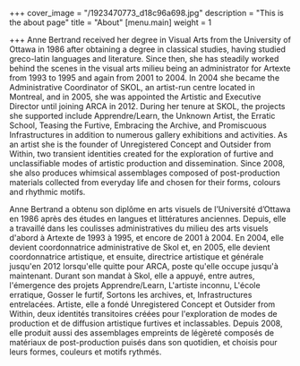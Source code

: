+++
cover_image = "/1923470773_d18c96a698.jpg"
description = "This is the about page"
title = "About"
[menu.main]
weight = 1

+++
Anne Bertrand received her degree in Visual Arts from the University of Ottawa in 1986 after obtaining a degree in classical studies, having studied greco-latin languages and literature. Since then, she has steadily worked behind the scenes in the visual arts milieu being an administrator for Artexte from 1993 to 1995 and again from 2001 to 2004. In 2004 she became the Administrative Coordinator of SKOL, an artist-run centre located in Montreal, and in 2005, she was appointed the Artistic and Executive Director until joining ARCA in 2012.  During her tenure at SKOL, the projects she supported include Apprendre/Learn, the Unknown Artist, the Erratic School, Teasing the Furtive, Embracing the Archive, and Promiscuous Infrastructures in addition to numerous gallery exhibitions and activities. As an artist she is the founder of Unregistered Concept and Outsider from Within, two transient identities created for the exploration of furtive and unclassifiable modes of artistic production and dissemination. Since 2008, she also produces whimsical assemblages composed of post-production materials collected from everyday life and chosen for their forms, colours and rhythmic motifs. 

Anne Bertrand a obtenu son diplôme en arts visuels de l’Université d’Ottawa en 1986 après des études en langues et littératures anciennes. Depuis, elle a travaillé dans les coulisses administratives du milieu des arts visuels d'abord à Artexte de 1993 à 1995, et encore de 2001 à 2004. En 2004, elle devient coordonnatrice administrative de Skol et, en 2005, elle devient coordonnatrice artistique, et  ensuite, directrice artistique et générale jusqu'en 2012 lorsqu'elle quitte pour ARCA, poste qu'elle occupe jusqu'à maintenant. Durant son mandat à Skol, elle a appuyé, entre autres, l'émergence des projets Apprendre/Learn, L'artiste inconnu, L'école erratique, Gosser le furtif, Sortons les archives, et, Infrastructures entrelacées. Artiste, elle a fondé Unregistered Concept et Outsider from Within, deux identités transitoires créées pour l'exploration de modes de production et de diffusion artistique furtives et inclassables. Depuis 2008, elle produit aussi des assemblages empreints de légèreté composés de matériaux de post-production puisés dans son quotidien, et choisis pour leurs formes, couleurs et motifs rythmés. 
